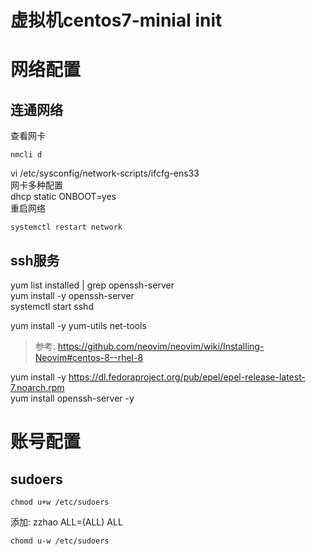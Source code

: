 # 虚拟机centos7-minial init

<!-- 网络配置 -->
# 网络配置
## 连通网络
查看网卡
```
nmcli d
```  
vi /etc/sysconfig/network-scripts/ifcfg-ens33   
网卡多种配置  
dhcp
static
ONBOOT=yes  
重启网络
```
systemctl restart network
```

## ssh服务
<!-- ssh服务 -->
yum list installed | grep openssh-server  
yum install -y openssh-server  
systemctl start sshd

<!-- 工具安装 -->

yum install -y yum-utils net-tools

<!--  neovim -->
> 参考: https://github.com/neovim/neovim/wiki/Installing-Neovim#centos-8--rhel-8

yum install -y https://dl.fedoraproject.org/pub/epel/epel-release-latest-7.noarch.rpm  
yum install openssh-server -y

<!-- 账号配置 -->
# 账号配置
## sudoers
```
chmod u+w /etc/sudoers
```
添加: zzhao   ALL=(ALL)       ALL
```
chomd u-w /etc/sudoers
```